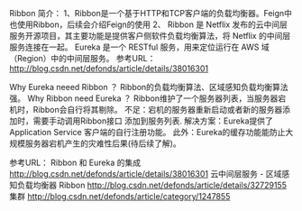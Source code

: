 Ribbon
简介：
1、Ribbon是一个基于HTTP和TCP客户端的负载均衡器。Feign中也使用Ribbon，后续会介绍Feign的使用
2、 Ribbon 是 Netflix 发布的云中间层服务开源项目，其主要功能是提供客户侧软件负载均衡算法，将 Netflix 的中间层服务连接在一起。
    Eureka 是一个 RESTful 服务，用来定位运行在 AWS 域（Region）中的中间层服务。
    参考URL： http://blog.csdn.net/defonds/article/details/38016301
    
Why Eureka neeed Ribbon ？
    Ribbon的负载均衡算法、区域感知负载均衡算法强。
Why Ribbon need Eureka ？
    Ribbon维护了一个服务器列表，当服务器宕机时，Ribbon会自行将其剔除。
        不足：宕机的服务器重新启动或者新的服务器添加时，需要手动调用Ribbon接口
    添加到服务列表.
        解决方案：Eureka提供了Application Service 客户端的自行注册功能。
        此外：Eureka的缓存功能能防止大规模服务器宕机产生的灾难性后果(待后续了解)。

参考URL： 
 Ribbon 和 Eureka 的集成 
    http://blog.csdn.net/defonds/article/details/38016301
云中间层服务 - 区域感知负载均衡器 Ribbon
    http://blog.csdn.net/defonds/article/details/32729155
集群
    http://blog.csdn.net/defonds/article/category/1247855